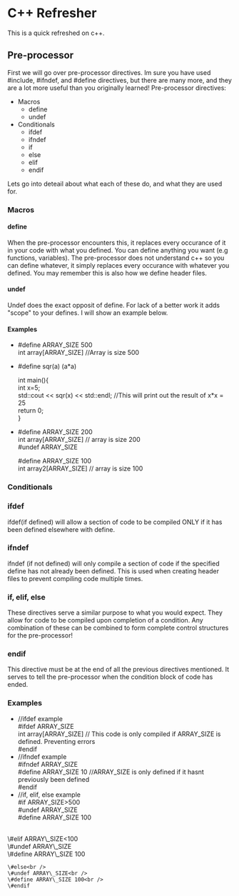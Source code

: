 # C++ Refresher

This is a quick refreshed on c++.

## Pre-processor
First we will go over pre-processor directives.
Im sure you have used \#include, \#ifndef, and \#define directives, but there are many more, and they are a lot more useful than you originally learned!
Pre-processor directives:
- Macros
    - define
    - undef
- Conditionals
    - ifdef
    - ifndef
    - if
    - else
    - elif
    - endif
    
Lets go into deteail about what each of these do, and what they are used for.

### Macros
#### define
When the pre-processor encounters this, it replaces every occurance of it in your code with what you defined. You can define anything you want (e.g functions, variables). The pre-processor does not understand c++ so you can define whatever, it simply replaces every occurance with whatever you defined. You may remember this is also how we define header files.
#### undef
Undef does the exact opposit of define. For lack of a better work it adds "scope" to your defines. I will show an example below.
#### Examples
* \#define ARRAY\_SIZE 500 <br />
  int array[ARRAY\_SIZE] //Array is size 500
* \#define sqr(a) (a*a)<br />
  
  int main(){<br />
    int x=5;<br />
    std::cout << sqr(x) << std::endl; //This will print out the result of x*x = 25<br />
    return 0;<br />
  }
* \#define ARRAY\_SIZE 200<br />
    int array[ARRAY\_SIZE] // array is size 200<br />
  \#undef ARRAY\_SIZE<br />

  \#define ARRAY\_SIZE 100<br />
  int array2[ARRAY\_SIZE] // array is size 100

### Conditionals
### ifdef
ifdef(if defined) will allow a section of code to be compiled ONLY if it has been defined elsewhere with define.
### ifndef
ifndef (if not defined) will only compile a section of code if the specified define has not already been defined. This is used when creating header files to prevent compiling code multiple times.
### if, elif, else
These directives serve a similar purpose to what you would expect. They allow for code to be compiled upon completion of a condition. Any combination of these can be combined to form complete control structures for the pre-processor!
### endif
This directive must be at the end of all the previous directives mentioned. It serves to tell the pre-processor when the condition block of code has ended.

### Examples
* //ifdef example<br />
    \#ifdef ARRAY\_SIZE<br />
    int array[ARRAY\_SIZE] // This code is only compiled if ARRAY\_SIZE is defined. Preventing errors <br />
    \#endif
* //ifndef example<br />
    \#ifndef ARRAY\_SIZE<br />
    \#define ARRAY\_SIZE 10 //ARRAY\_SIZE is only defined if it hasnt previously been defined<br />
    \#endif
* //if, elif, else example<br />
    \#if ARRAY\_SIZE>500<br />
    \#undef ARRAY\_SIZE<br />
    \#define ARRAY\_SIZE 100<br />
<br />
    \#elif ARRAY\_SIZE<100<br />
    \#undef ARRAY\_SIZE<br />
    \#define ARRAY\_SIZE 100<br />

    \#else<br />
    \#undef ARRAY\_SIZE<br />
    \#define ARRAY\_SIZE 100<br />
    \#endif
    
